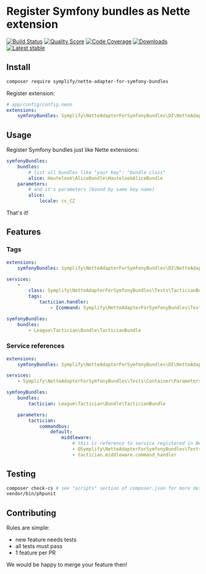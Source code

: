 # Register Symfony bundles as Nette extension

[![Build Status](https://img.shields.io/travis/Symplify/NetteAdapterForSymfonyBundles.svg?style=flat-square)](https://travis-ci.org/Symplify/NetteAdapterForSymfonyBundles)
[![Quality Score](https://img.shields.io/scrutinizer/g/Symplify/NetteAdapterForSymfonyBundles.svg?style=flat-square)](https://scrutinizer-ci.com/g/Symplify/NetteAdapterForSymfonyBundles)
[![Code Coverage](https://img.shields.io/scrutinizer/coverage/g/Symplify/NetteAdapterForSymfonyBundles.svg?style=flat-square)](https://scrutinizer-ci.com/g/Symplify/NetteAdapterForSymfonyBundles)
[![Downloads](https://img.shields.io/packagist/dt/Symplify/nette-adapter-for-symfony-bundles.svg?style=flat-square)](https://packagist.org/packages/Symplify/nette-adapter-for-symfony-bundles)
[![Latest stable](https://img.shields.io/packagist/v/Symplify/nette-adapter-for-symfony-bundles.svg?style=flat-square)](https://packagist.org/packages/Symplify/nette-adapter-for-symfony-bundles)

## Install

```sh
composer require symplify/nette-adapter-for-symfony-bundles
```

Register extension:

```yaml
# app/config/config.neon
extensions:
	symfonyBundles: Symplify\NetteAdapterForSymfonyBundles\DI\NetteAdapterForSymfonyBundles
```


## Usage

Register Symfony bundles just like Nette extensions:

```yaml
symfonyBundles:
	bundles:
		# list all bundles like "your key": "bundle class"
		alice: Hautelook\AliceBundle\HautelookAliceBundle
	parameters:
		# and it's parameters (bound by same key name)
		alice:
			locale: cs_CZ
```

That's it!


## Features

### Tags

```yaml
extensions:
	symfonyBundles: Symplify\NetteAdapterForSymfonyBundles\DI\NetteAdapterForSymfonyBundles

services:
	-
		class: Symplify\NetteAdapterForSymfonyBundles\Tests\TacticianBundle\NetteTagsSource\SomeCommandHandler
		tags:
			tactician.handler:
				- [command: Symplify\NetteAdapterForSymfonyBundles\Tests\TacticianBundle\NetteTagsSource\SomeCommand]

symfonyBundles:
	bundles:
		- League\Tactician\Bundle\TacticianBundle
```


### Service references

```yaml
extensions:
	symfonyBundles: Symplify\NetteAdapterForSymfonyBundles\DI\NetteAdapterForSymfonyBundles

services:
	- Symplify\NetteAdapterForSymfonyBundles\Tests\Container\ParametersSource\CustomMiddleware

symfonyBundles:
	bundles:
		tactician: League\Tactician\Bundle\TacticianBundle

	parameters:
		tactician:
			commandbus:
				default:
					middleware:
						# this is reference to service registered in Nette
						- @Symplify\NetteAdapterForSymfonyBundles\Tests\Container\ParametersSource\CustomMiddleware
						- tactician.middleware.command_handler
```

## Testing

```bash
composer check-cs # see "scripts" section of composer.json for more details 
vendor/bin/phpunit
```


## Contributing

Rules are simple:

- new feature needs tests
- all tests must pass
- 1 feature per PR

We would be happy to merge your feature then!
